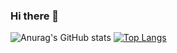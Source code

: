 ### Hi there 👋

![Anurag's GitHub stats](https://github-readme-stats.vercel.app/api?username=omergery&count_private=true,prs)
[![Top Langs](https://github-readme-stats.vercel.app/api/top-langs/?username=omergery)](https://github.com/anuraghazra/github-readme-stats)